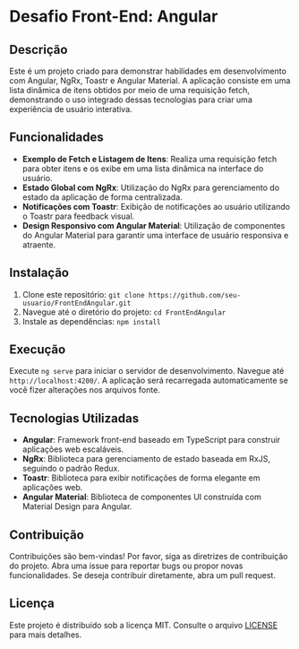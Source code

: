 # Desafio Front-End: Angular

## Descrição
Este é um projeto criado para demonstrar habilidades em desenvolvimento com Angular, NgRx, Toastr e Angular Material. A aplicação consiste em uma lista dinâmica de itens obtidos por meio de uma requisição fetch, demonstrando o uso integrado dessas tecnologias para criar uma experiência de usuário interativa.

## Funcionalidades
- **Exemplo de Fetch e Listagem de Itens**: Realiza uma requisição fetch para obter itens e os exibe em uma lista dinâmica na interface do usuário.
- **Estado Global com NgRx**: Utilização do NgRx para gerenciamento do estado da aplicação de forma centralizada.
- **Notificações com Toastr**: Exibição de notificações ao usuário utilizando o Toastr para feedback visual.
- **Design Responsivo com Angular Material**: Utilização de componentes do Angular Material para garantir uma interface de usuário responsiva e atraente.

## Instalação
1. Clone este repositório: `git clone https://github.com/seu-usuario/FrontEndAngular.git`
2. Navegue até o diretório do projeto: `cd FrontEndAngular`
3. Instale as dependências: `npm install`

## Execução
Execute `ng serve` para iniciar o servidor de desenvolvimento. Navegue até `http://localhost:4200/`. A aplicação será recarregada automaticamente se você fizer alterações nos arquivos fonte.

## Tecnologias Utilizadas
- **Angular**: Framework front-end baseado em TypeScript para construir aplicações web escaláveis.
- **NgRx**: Biblioteca para gerenciamento de estado baseada em RxJS, seguindo o padrão Redux.
- **Toastr**: Biblioteca para exibir notificações de forma elegante em aplicações web.
- **Angular Material**: Biblioteca de componentes UI construída com Material Design para Angular.

## Contribuição
Contribuições são bem-vindas! Por favor, siga as diretrizes de contribuição do projeto. Abra uma issue para reportar bugs ou propor novas funcionalidades. Se deseja contribuir diretamente, abra um pull request.

## Licença
Este projeto é distribuído sob a licença MIT. Consulte o arquivo [LICENSE](LICENSE) para mais detalhes.
